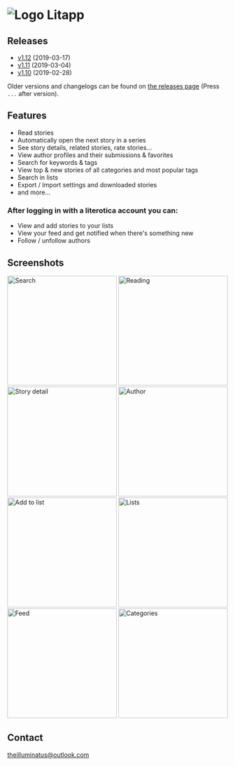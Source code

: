 
# ![Logo](https://theilluminatus.github.io/litapp/images/icon.png "Logo") Litapp

## Releases

- [v1.12](https://theilluminatus.github.io/litapp/releases/litapp-1.12.apk) (2019-03-17)
- [v1.11](https://theilluminatus.github.io/litapp/releases/litapp-1.11.apk) (2019-03-04)
- [v1.10](https://theilluminatus.github.io/litapp/releases/litapp-1.10.apk) (2019-02-28)

Older versions and changelogs can be found on [the releases page](https://github.com/theilluminatus/litapp/releases) (Press `...` after version).

## Features

- Read stories
- Automatically open the next story in a series
- See story details, related stories, rate stories...
- View author profiles and their submissions & favorites
- Search for keywords & tags
- View top & new stories of all categories and most popular tags
- Search in lists
- Export / Import settings and downloaded stories
- and more...

### After logging in with a literotica account you can:

- View and add stories to your lists
- View your feed and get notified when there's something new
- Follow / unfollow authors

## Screenshots

<img alt="Search" title="Search" src="https://theilluminatus.github.io/litapp/images/search.jpg" width="250"> <img alt="Reading" title="Reading" src="https://theilluminatus.github.io/litapp/images/read.jpg" width="250"> <img alt="Story detail" title="Story detail" src="https://theilluminatus.github.io/litapp/images/detail.jpg" width="250"> <img alt="Author" title="Author" src="https://theilluminatus.github.io/litapp/images/author.jpg" width="250"> <img alt="Add to list" title="Add to list" src="https://theilluminatus.github.io/litapp/images/fav.jpg" width="250"> <img alt="Lists" title="Lists" src="https://theilluminatus.github.io/litapp/images/lists.jpg" width="250"> <img alt="Feed" title="Feed" src="https://theilluminatus.github.io/litapp/images/feed.jpg" width="250"> <img alt="Categories" title="Categories" src="https://theilluminatus.github.io/litapp/images/categories.jpg" width="250">

## Contact

[theilluminatus@outlook.com](mailto:theilluminatus@outlook.com)
